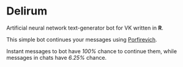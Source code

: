 # Delirum

Artificial neural network text-generator bot for VK written in **R**.

This simple bot continues your messages using [Porfirevich](dobro.ai).

Instant messages to bot have *100%* chance to continue them, while messages in chats have *6.25%* chance.

